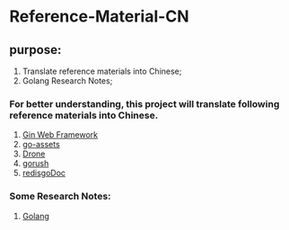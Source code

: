 # Reference-Material-CN

## purpose:
1. Translate reference materials into Chinese;
2. Golang Research Notes;

### For better understanding, this project will translate following reference materials into Chinese.

1. [Gin Web Framework](https://github.com/Henate/Reference-Material-CN/blob/master/Gin%E6%96%87%E6%A1%A3.md)
2. [go-assets](https://github.com/Henate/Reference-Material-CN/blob/master/go-assets%E6%96%87%E6%A1%A3.md)
3. [Drone](https://github.com/Henate/Reference-Material-CN/blob/master/Drone%E6%96%87%E6%A1%A3.md)
4. [gorush](https://github.com/Henate/Reference-Material-CN/blob/master/gorush%E6%96%87%E6%A1%A3.md)
5. [redisgoDoc](https://github.com/Henate/Reference-Material-CN/blob/master/redisgoDoc.md)



### Some Research Notes:

1. [Golang](https://github.com/Henate/Reference-Material-CN/blob/master/Golang%E5%9F%BA%E7%A1%80%E7%9F%A5%E8%AF%86.md)